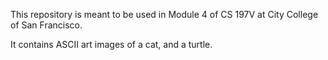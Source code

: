 This repository is meant to be used in Module 4 of CS 197V at City College of San Francisco.

It contains ASCII art images of a cat, and a turtle.
